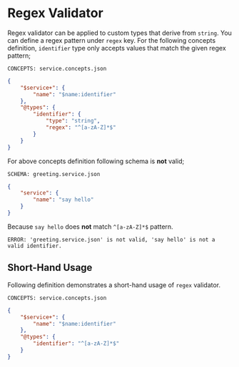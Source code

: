 # Regex Validator

Regex validator can be applied to custom types that derive from `string`. You
can define a regex pattern under `regex` key. For the following concepts
definition, `identifier` type only accepts values that match the given regex
pattern;

`CONCEPTS: service.concepts.json`

```json
{
    "$service+": {
        "name": "$name:identifier"
    },
    "@types": {
        "identifier": {
            "type": "string",
            "regex": "^[a-zA-Z]*$"
        }
    }
}
```

For above concepts definition following schema is **not** valid;

`SCHEMA: greeting.service.json`

```json
{
    "service": {
        "name": "say hello"
    }
}
```

Because `say hello` does **not** match `^[a-zA-Z]*$` pattern.

`ERROR: 'greeting.service.json' is not valid, 'say hello' is not a valid
identifier.`

## Short-Hand Usage

Following definition demonstrates a short-hand usage of `regex` validator.

`CONCEPTS: service.concepts.json`

```json
{
    "$service+": {
        "name": "$name:identifier"
    },
    "@types": {
        "identifier": "^[a-zA-Z]*$"
    }
}
```
